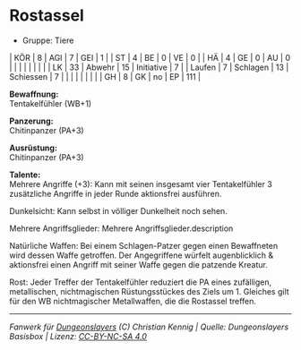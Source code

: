 # Rostassel  
- Gruppe: Tiere  

| KÖR    | 8  | AGI      | 7  | GEI        | 1   |
| ST     | 4  | BE       | 0  | VE         | 0   |
| HÄ     | 4  | GE       | 0  | AU         | 0   |
|        |    |          |    |            |     |
| LK     | 33 | Abwehr   | 15 | Initiative | 7   |
| Laufen | 7  | Schlagen | 13 | Schiessen  | 7   |
|        |    |          |    |            |     |
| GH     | 8  | GK       | no | EP         | 111 |


**Bewaffnung:**  
Tentakelfühler (WB+1)

**Panzerung:**  
Chitinpanzer (PA+3)

**Ausrüstung:**  
Chitinpanzer (PA+3)

**Talente:**  
Mehrere Angriffe (+3): Kann mit seinen insgesamt vier Tentakelfühler 3 zusätzliche Angriffe in jeder Runde aktionsfrei ausführen.

Dunkelsicht: Kann selbst in völliger Dunkelheit noch sehen.

Mehrere Angriffsglieder: Mehrere Angriffsglieder.description

Natürliche Waffen: Bei einem Schlagen-Patzer gegen einen Bewaffneten wird dessen Waffe getroffen. Der Angegriffene würfelt augenblicklich & aktionsfrei einen Angriff mit seiner Waffe gegen die patzende Kreatur.

Rost: Jeder Treffer der Tentakelfühler reduziert die PA eines zufälligen, metallischen, nichtmagischen Rüstungsstückes des Ziels um 1. Gleiches gilt für den WB nichtmagischer Metallwaffen, die die Rostassel treffen.





___
*Fanwerk für [Dungeonslayers](https://www.dungeonslayers.net/) (C) Christian Kennig | Quelle: Dungeonslayers Basisbox | Lizenz: [CC-BY-NC-SA 4.0](https://creativecommons.org/licenses/by-nc-sa/4.0/deed.de)*
